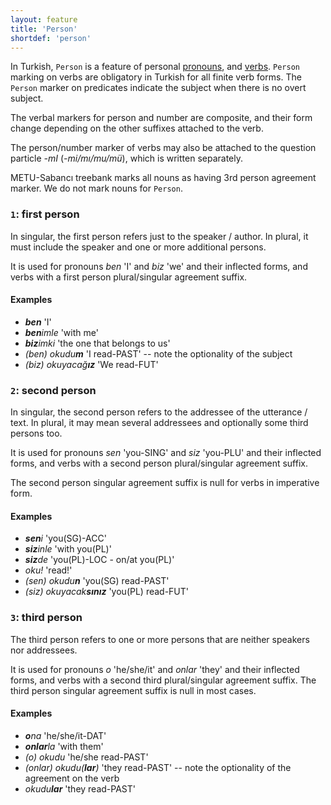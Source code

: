 ```yaml
---
layout: feature
title: 'Person'
shortdef: 'person'
---
```


In Turkish, `Person` is a feature of personal [pronouns](tr-pos/PRON), and [verbs](tr-pos/VERB).
`Person` marking on verbs are obligatory in Turkish for all finite verb forms.
The `Person` marker on predicates indicate the subject when there is
no overt subject.


The verbal markers for person and number are composite, and their form change
depending on the other suffixes attached to the verb.

The person/number marker of verbs may also be attached to the question particle *-mI* (*-mi/mı/mu/mü*), which is written separately.

METU-Sabancı treebank marks all nouns as having 3rd person agreement marker.
We do not mark nouns for `Person`.

### `1`: first person

In singular, the first person refers just to the speaker / author. In
plural, it must include the speaker and one or more additional
persons. 

It is used for pronouns *ben* 'I' and *biz* 'we' and their inflected forms, and verbs with a first person  plural/singular agreement suffix.

#### Examples

* *<b>ben</b>* 'I'
* *<b>ben</b>imle* 'with me'
* *<b>biz</b>imki* 'the one that belongs to us'
* *(ben) okudu<b>m</b>* 'I read-PAST' -- note the optionality of the subject
* *(biz) okuyacağ<b>ız</b>* 'We read-FUT'


### `2`: second person

In singular, the second person refers to the addressee of the
utterance / text. In plural, it may mean several addressees and
optionally some third persons too.

It is used for pronouns *sen* 'you-SING' and *siz* 'you-PLU' and their inflected forms, and verbs with a second person  plural/singular agreement suffix.

The second person singular agreement suffix is null for verbs in imperative form.

#### Examples

* *<b>sen</b>i* 'you(SG)-ACC'
* *<b>siz</b>inle* 'with you(PL)'
* *<b>siz</b>de* 'you(PL)-LOC - on/at you(PL)'
* *oku!* 'read!'
* *(sen) okudu<b>n</b>* 'you(SG) read-PAST'
* *(siz) okuyacak<b>sınız</b>* 'you(PL) read-FUT'


### `3`: third person

The third person refers to one or more persons that are neither
speakers nor addressees.

It is used for pronouns *o* 'he/she/it' and *onlar* 'they' and their inflected forms, and verbs with a second third plural/singular agreement suffix. The third person singular agreement suffix is null in most cases. 

#### Examples

* *<b>o</b>na* 'he/she/it-DAT'
* *<b>onlar</b>la* 'with them'
* *(o) okudu* 'he/she read-PAST'
* *(onlar) okudu(<b>lar</b>)* 'they read-PAST' -- note the optionality of the  agreement on the verb
* *okudu<b>lar</b>* 'they read-PAST'
<!-- Interlanguage links updated Út zář 29 20:23:10 CEST 2020 -->
